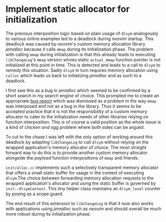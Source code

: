 # Implement static allocator for initialization

The previous interposition logic based on plain usage of `dlsym` analogously to various online examples led to a deadlock during _neovim_ startup. This deadlock was caused by _neovim_'s custom memory allocation library _jemalloc_ because it calls `mmap` during its initialization phase. The problem with calling `mmap` during initialization is that this already leads to executing `libChangeLog`'s `mmap` version whoes static `actual_mmap` function pointer is not initialized at this point in time. This is detected and leads to a call to `dlsym` to remedy this situation. Sadly `dlsym` in turn requires memory allocation using `calloc` which leads us back to initializing _jemalloc_ and as such to a deadlock.

I first saw this as a bug in _jemalloc_ which seemed to be confirmed by a short search in my search engine of choice. This prompted me to create an appropriate [bug report](https://github.com/jemalloc/jemalloc/issues/329) which was dismissed as a problem in the way `mmap` was interposed and not as a bug in the library. Thus it seems to be accepted practice that it is not the responsibility of a custom memory allocator to cater to the initialization needs of other libraries relying on function interposition. This is of course a valid position as the whole issue is a kind of _chicken and egg_ problem where both sides can be argued.

To cut to the chase I was left with the only option of working around this deadlock by adapting `libChangeLog` to call `dlsym` without relying on the wrapped application's memory allocator of choice. The most straight forward way to do this is to provide another custom memory allocator alongside the _payload_ function interpositions of `mmap` and friends.

`init/alloc.cc` implements such a selectively transparent memory allocator that offers a small static buffer for usage in the context of executing `dlsym`.The choice between forwarding memory allocation requests to the wrapped application's allocator and using the static buffer is governed by `init::dlsymContext`. This tiny helper class maintains an `dlsym_level` counter by posing as a scope guard.

The end result of this extension to `libChangeLog` is that it now also works with applications using _jemalloc_ such as _neovim_ and should overall be much more robust during its initialization phase.
